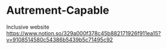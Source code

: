 # Autrement-Capable
Inclusive website
https://www.notion.so/329a000f378c45b882171926f911ea15?v=9108514580c54386b5439b5c71495c92